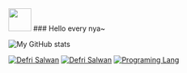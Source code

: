 <img src="https://custom-doodle.com/wp-content/uploads/doodle/auto-draft/running-nikke-doro-kawaii-doodle.gif" width="45px">
### Hello every nya~ 


![My GitHub stats](https://github-readme-stats.vercel.app/api?username=hooqii&theme=graywhite&show_icons=true)

[![Defri Salwan](https://bentos.jkominovic.dev/api/v1/bento-cards?url=https%3A%2F%2Fx.com%2Fhoo_qii&subtitle=HooQii&size=square&rounded=24)](https://x.com/hoo_qii)
[![Defri Salwan](https://bentos.jkominovic.dev/api/v1/bento-cards?url=https%3A%2F%2Fwww.linkedin.com%2Fin%2Fdefri-salwan%2F&subtitle=Defri+Salwan&size=square&rounded=24)](https://www.linkedin.com/in/defri-salwan/)
[![Programing Lang](https://bentos.jkominovic.dev/api/v1/generic-card?icon=sikotlin&subtitle=Programing+Lang&size=square)](https://bentos.jkominovic.dev/api/v1/generic-card?icon=sikotlin&subtitle=Programing+Lang&size=square)
